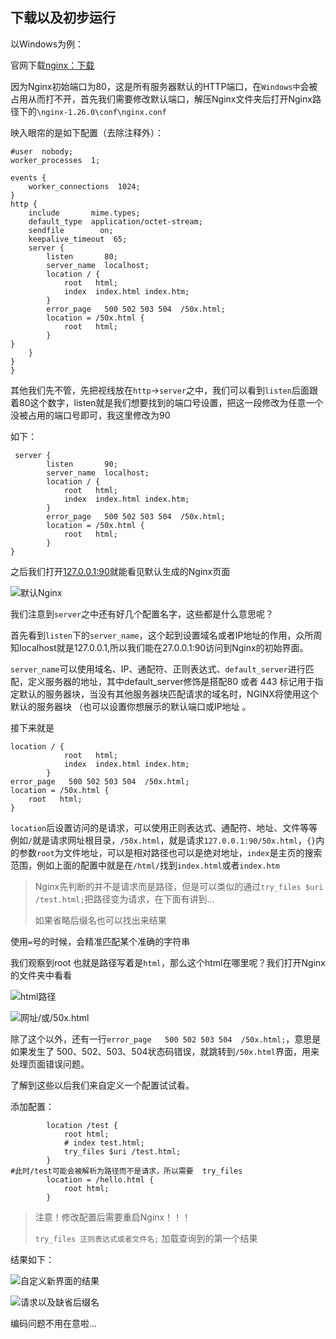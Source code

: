 ## 下载以及初步运行

以Windows为例：

官网下载[nginx：下载](https://nginx.org/en/download.html)

因为Nginx初始端口为80，这是所有服务器默认的HTTP端口，在`Windows中`会被占用从而打不开，首先我们需要修改默认端口，解压Nginx文件夹后打开Nginx路径下的`\nginx-1.26.0\conf\nginx.conf`

映入眼帘的是如下配置（去除注释外）：

```nginx
#user  nobody;
worker_processes  1;

events {
    worker_connections  1024;
}
http {
    include       mime.types;
    default_type  application/octet-stream;
    sendfile        on;
    keepalive_timeout  65;
    server {
        listen       80;
        server_name  localhost;
        location / {
            root   html;
            index  index.html index.htm;
        }
        error_page   500 502 503 504  /50x.html;
        location = /50x.html {
            root   html;
        }
}
    }
}
}
```

其他我们先不管，先把视线放在`http`->`server`之中，我们可以看到`listen`后面跟着80这个数字，listen就是我们想要找到的端口号设置，把这一段修改为任意一个没被占用的端口号即可，我这里修改为90

如下：

```nginx
 server {
        listen       90;
        server_name  localhost;
        location / {
            root   html;
            index  index.html index.htm;
        }
	    error_page   500 502 503 504  /50x.html;
    	location = /50x.html {
        	root   html;
        }
}
```

之后我们打开[127.0.0.1:90](http://127.0.0.1:90/)就能看见默认生成的Nginx页面

![默认Nginx](https://yee-1312555989.cos.ap-guangzhou.myqcloud.com//blogimage-20240529201310112.webp)

我们注意到`server`之中还有好几个配置名字，这些都是什么意思呢？

首先看到`listen`下的`server_name`，这个起到设置域名或者IP地址的作用，众所周知localhost就是127.0.0.1,所以我们能在27.0.0.1:90访问到Nginx的初始界面。

`server_name`可以使用域名、IP、通配符、正则表达式、`default_server`进行匹配，定义服务器的地址，其中default_server修饰是搭配80 或者 443 标记用于指定默认的服务器块，当没有其他服务器块匹配请求的域名时，NGINX将使用这个默认的服务器块 （也可以设置你想展示的默认端口或IP地址 。

接下来就是

```nginx
location / {
            root   html;
            index  index.html index.htm;
        }
error_page   500 502 503 504  /50x.html;
location = /50x.html {
    root   html;
}
```

`location`后设置访问的是请求，可以使用正则表达式、通配符、地址、文件等等例如`/`就是请求网址根目录，`/50x.html`，就是请求`127.0.0.1:90/50x.html`，`{}`内的参数`root`为文件地址，可以是相对路径也可以是绝对地址，`index`是主页的搜索范围，例如上面的配置中就是在`/html/`找到`index.html`或者`index.htm`

> Nginx先判断的并不是请求而是路径，但是可以类似的通过`try_files $uri /test.html;`把路径变为请求，在下面有讲到...
>
> 如果省略后缀名也可以找出来结果

使用`=`号的时候，会精准匹配某个准确的字符串

我们观察到root 也就是路径写着是`html`，那么这个html在哪里呢？我们打开Nginx的文件夹中看看

![html路径](https://yee-1312555989.cos.ap-guangzhou.myqcloud.com//blogimage-20240529203147654.webp)

![网址`/`或`/50x.html`](https://yee-1312555989.cos.ap-guangzhou.myqcloud.com//blogimage-20240529203307267.webp)

除了这个以外，还有一行`error_page   500 502 503 504  /50x.html;`，意思是如果发生了 500、502、503、504状态码错误，就跳转到`/50x.html`界面，用来处理页面错误问题。



了解到这些以后我们来自定义一个配置试试看。

添加配置：

```nginx
        location /test {
            root html;
            # index test.html;
            try_files $uri /test.html;
        }
#此时/test可能会被解析为路径而不是请求，所以需要  try_files  
        location = /hello.html {
            root html;
        }
```

> 注意！修改配置后需要重启Nginx！！！
>
> `try_files 正则表达式或者文件名;` 加载查询到的第一个结果

结果如下：

![自定义新界面的结果](https://yee-1312555989.cos.ap-guangzhou.myqcloud.com//blogimage-20240529211241824.webp)

![请求以及缺省后缀名](https://yee-1312555989.cos.ap-guangzhou.myqcloud.com//blogimage-20240530003849843.webp)

编码问题不用在意啦...

